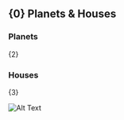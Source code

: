 {0} Planets & Houses
------------
### Planets
{2}
### Houses
{3}

![Alt Text](https://media.giphy.com/media/vFKqnCdLPNOKc/giphy.gif)